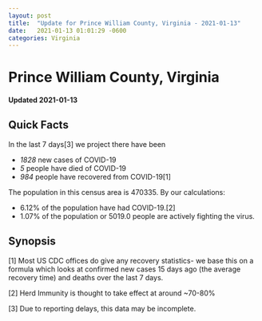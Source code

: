 ```yaml
---
layout: post
title:  "Update for Prince William County, Virginia - 2021-01-13"
date:   2021-01-13 01:01:29 -0600
categories: Virginia
---
```


# Prince William County, Virginia
#### Updated 2021-01-13

## Quick Facts

In the last 7 days[3] we project there have been
- *1828* new cases of COVID-19
- *5* people have died of COVID-19
- *984* people have recovered from COVID-19[1]

The population in this census area is 470335. By our calculations:
- 6.12% of the population have had COVID-19.[2]
- 1.07% of the population or 5019.0 people are actively fighting the virus.

## Synopsis




[1] Most US CDC offices do give any recovery statistics- we base this on a formula which looks at confirmed new cases
15 days ago (the average recovery time) and deaths over the last 7 days.

[2] Herd Immunity is thought to take effect at around ~70-80%

[3] Due to reporting delays, this data may be incomplete.
 
    